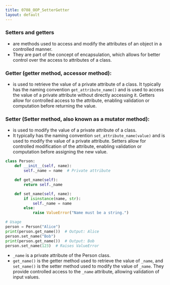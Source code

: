```yaml
---
title: 0708_OOP_SetterGetter
layout: default
---
```


### Setters and getters 

- are methods used to access and modify the attributes of an object in a controlled manner. 
- They are part of the concept of encapsulation, which allows for better control over the access to attributes of a class.

### Getter (getter method, accessor method): 

- is used to retrieve the value of a private attribute of a class. It typically has the naming convention `get_attribute_name()` and is used to access the value of a private attribute without directly accessing it. Getters allow for controlled access to the attribute, enabling validation or computation before returning the value.

### Setter (Setter method, also known as a mutator method):

- is used to modify the value of a private attribute of a class. 
- It typically has the naming convention `set_attribute_name(value)` and is used to modify the value of a private attribute. Setters allow for controlled modification of the attribute, enabling validation or computation before assigning the new value.

```python
class Person:
    def __init__(self, name):
        self._name = name  # Private attribute

    def get_name(self):
        return self._name

    def set_name(self, name):
        if isinstance(name, str):
            self._name = name
        else:
            raise ValueError("Name must be a string.")

# Usage
person = Person("Alice")
print(person.get_name())  # Output: Alice
person.set_name("Bob")
print(person.get_name())  # Output: Bob
person.set_name(123)  # Raises ValueError
```

- `_name` is a private attribute of the Person class. 
- `get_name()` is the getter method used to retrieve the value of `_name`, and `set_name()` is the setter method used to modify the value of `_name`. They provide controlled access to the `_name` attribute, allowing validation of input values.